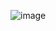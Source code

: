  ![image](https://github.com/BigBigOcean/FengHeCards/blob/master/%E6%B5%B7%E6%8A%A5%E5%9B%BE%E7%89%87/%E5%B0%B1%E8%BF%99%E4%B8%80%E5%88%BB%EF%BC%8C%E6%88%91%E6%98%AF%E5%87%AD%E5%AE%9E%E5%8A%9B%E5%8D%95%E8%BA%AB.jpg)
